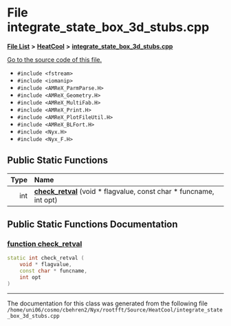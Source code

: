 
# File integrate\_state\_box\_3d\_stubs.cpp


[**File List**](files.md) **>** [**HeatCool**](dir_8c890215953ac09098af8cb94c8b9fc0.md) **>** [**integrate\_state\_box\_3d\_stubs.cpp**](integrate__state__box__3d__stubs_8cpp.md)

[Go to the source code of this file.](integrate__state__box__3d__stubs_8cpp_source.md)



* `#include <fstream>`
* `#include <iomanip>`
* `#include <AMReX_ParmParse.H>`
* `#include <AMReX_Geometry.H>`
* `#include <AMReX_MultiFab.H>`
* `#include <AMReX_Print.H>`
* `#include <AMReX_PlotFileUtil.H>`
* `#include <AMReX_BLFort.H>`
* `#include <Nyx.H>`
* `#include <Nyx_F.H>`
















## Public Static Functions

| Type | Name |
| ---: | :--- |
|  int | [**check\_retval**](integrate__state__box__3d__stubs_8cpp.md#function-check-retval) (void \* flagvalue, const char \* funcname, int opt) <br> |







## Public Static Functions Documentation


### <a href="#function-check-retval" id="function-check-retval">function check\_retval </a>


```cpp
static int check_retval (
    void * flagvalue,
    const char * funcname,
    int opt
) 
```



------------------------------
The documentation for this class was generated from the following file `/home/uni06/cosmo/cbehren2/Nyx/rootfft/Source/HeatCool/integrate_state_box_3d_stubs.cpp`
